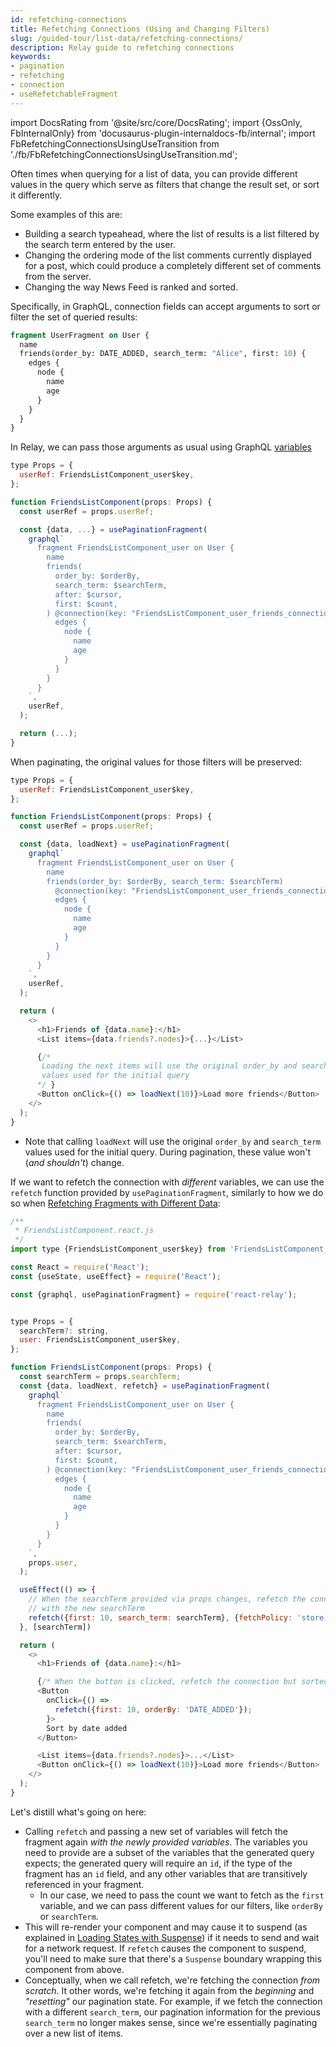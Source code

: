 ```yaml
---
id: refetching-connections
title: Refetching Connections (Using and Changing Filters)
slug: /guided-tour/list-data/refetching-connections/
description: Relay guide to refetching connections
keywords:
- pagination
- refetching
- connection
- useRefetchableFragment
---
```


import DocsRating from '@site/src/core/DocsRating';
import {OssOnly, FbInternalOnly} from 'docusaurus-plugin-internaldocs-fb/internal';
import FbRefetchingConnectionsUsingUseTransition from './fb/FbRefetchingConnectionsUsingUseTransition.md';

Often times when querying for a list of data, you can provide different values in the query which serve as filters that change the result set, or sort it differently.

Some examples of this are:

* Building a search typeahead, where the list of results is a list filtered by the search term entered by the user.
* Changing the ordering mode of the list comments currently displayed for a post, which could produce a completely different set of comments from the server.
* Changing the way News Feed is ranked and sorted.


Specifically, in GraphQL, connection fields can accept arguments to sort or filter the set of queried results:

```graphql
fragment UserFragment on User {
  name
  friends(order_by: DATE_ADDED, search_term: "Alice", first: 10) {
    edges {
      node {
        name
        age
      }
    }
  }
}
```


In Relay, we can pass those arguments as usual using GraphQL [variables](../../rendering/variables/)

```js
type Props = {
  userRef: FriendsListComponent_user$key,
};

function FriendsListComponent(props: Props) {
  const userRef = props.userRef;

  const {data, ...} = usePaginationFragment(
    graphql`
      fragment FriendsListComponent_user on User {
        name
        friends(
          order_by: $orderBy,
          search_term: $searchTerm,
          after: $cursor,
          first: $count,
        ) @connection(key: "FriendsListComponent_user_friends_connection") {
          edges {
            node {
              name
              age
            }
          }
        }
      }
    `,
    userRef,
  );

  return (...);
}
```


When paginating, the original values for those filters will be preserved:

```js
type Props = {
  userRef: FriendsListComponent_user$key,
};

function FriendsListComponent(props: Props) {
  const userRef = props.userRef;

  const {data, loadNext} = usePaginationFragment(
    graphql`
      fragment FriendsListComponent_user on User {
        name
        friends(order_by: $orderBy, search_term: $searchTerm)
          @connection(key: "FriendsListComponent_user_friends_connection") {
          edges {
            node {
              name
              age
            }
          }
        }
      }
    `,
    userRef,
  );

  return (
    <>
      <h1>Friends of {data.name}:</h1>
      <List items={data.friends?.nodes}>{...}</List>

      {/*
       Loading the next items will use the original order_by and search_term
       values used for the initial query
      */ }
      <Button onClick={() => loadNext(10)}>Load more friends</Button>
    </>
  );
}
```
* Note that calling `loadNext` will use the original `order_by` and `search_term` values used for the initial query. During pagination, these value won't (*and shouldn't*) change.

If we want to refetch the connection with *different* variables, we can use the `refetch` function provided by `usePaginationFragment`, similarly to how we do so when [Refetching Fragments with Different Data](../../refetching/refetching-fragments-with-different-data/):

<FbInternalOnly>
  <FbRefetchingConnectionsUsingUseTransition />
</FbInternalOnly>

<OssOnly>

```js
/**
 * FriendsListComponent.react.js
 */
import type {FriendsListComponent_user$key} from 'FriendsListComponent_user.graphql';

const React = require('React');
const {useState, useEffect} = require('React');

const {graphql, usePaginationFragment} = require('react-relay');


type Props = {
  searchTerm?: string,
  user: FriendsListComponent_user$key,
};

function FriendsListComponent(props: Props) {
  const searchTerm = props.searchTerm;
  const {data, loadNext, refetch} = usePaginationFragment(
    graphql`
      fragment FriendsListComponent_user on User {
        name
        friends(
          order_by: $orderBy,
          search_term: $searchTerm,
          after: $cursor,
          first: $count,
        ) @connection(key: "FriendsListComponent_user_friends_connection") {
          edges {
            node {
              name
              age
            }
          }
        }
      }
    `,
    props.user,
  );

  useEffect(() => {
    // When the searchTerm provided via props changes, refetch the connection
    // with the new searchTerm
    refetch({first: 10, search_term: searchTerm}, {fetchPolicy: 'store-or-network'});
  }, [searchTerm])

  return (
    <>
      <h1>Friends of {data.name}:</h1>

      {/* When the button is clicked, refetch the connection but sorted differently */}
      <Button
        onClick={() =>
          refetch({first: 10, orderBy: 'DATE_ADDED'});
        }>
        Sort by date added
      </Button>

      <List items={data.friends?.nodes}>...</List>
      <Button onClick={() => loadNext(10)}>Load more friends</Button>
    </>
  );
}
```

Let's distill what's going on here:

* Calling `refetch` and passing a new set of variables will fetch the fragment again *with the newly provided variables*. The variables you need to provide are a subset of the variables that the generated query expects; the generated query will require an `id`, if the type of the fragment has an `id` field, and any other variables that are transitively referenced in your fragment.
    * In our case, we need to pass the count we want to fetch as the `first` variable, and we can pass different values for our filters, like `orderBy` or `searchTerm`.
* This will re-render your component and may cause it to suspend (as explained in [Loading States with Suspense](../../rendering/loading-states/)) if it needs to send and wait for a network request. If `refetch` causes the component to suspend, you'll need to make sure that there's a `Suspense` boundary wrapping this component from above.
* Conceptually, when we call refetch, we're fetching the connection *from scratch*. It other words, we're fetching it again from the *beginning* and *"resetting"* our pagination state. For example, if we fetch the connection with a different `search_term`, our pagination information for the previous `search_term` no longer makes sense, since we're essentially paginating over a new list of items.

</OssOnly>




<DocsRating />
